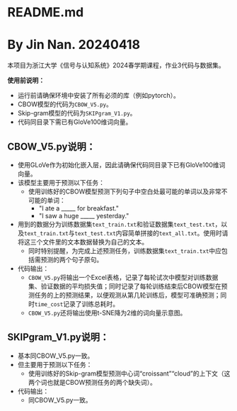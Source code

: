 # README.md
# By Jin Nan. 20240418
本项目为浙江大学《信号与认知系统》2024春学期课程，作业3代码与数据集。

**使用前说明：**
- 运行前请确保环境中安装了所有必须的库（例如pytorch）。
- CBOW模型的代码为`CBOW_V5.py`。
- Skip-gram模型的代码为`SKIPgram_V1.py`。
- 代码同目录下需已有GloVe100维词向量。

## CBOW_V5.py说明：
- 使用GLoVe作为初始化嵌入层，因此请确保代码同目录下已有GloVe100维词向量。
- 该模型主要用于预测以下任务：
  - 使用训练好的CBOW模型预测下列句子中空白处最可能的单词以及非常不可能的单词：
    - "I ate a _____ for breakfast."
    - "I saw a huge _____ yesterday."
- 用到的数据分为训练数据集`text_train.txt`和验证数据集`text_test.txt`，以及`text_train.txt`与`text_test.txt`内容简单拼接的`text_all.txt`。使用时请将这三个文件里的文本数据替换为自己的文本。
  - 同时特别提醒，为完成上述预测任务，训练数据集`text_train.txt`中应包括需预测的两个句子原句。
- 代码输出：
  - `CBOW_V5.py`将输出一个Excel表格，记录了每轮试次中模型对训练数据集、验证数据的平均损失值；同时记录了每轮训练结束后CBOW模型在预测任务的上的预测结果，以便观测从第几轮训练后，模型可准确预测；同时`time_cost`记录了训练总耗时。
  - `CBOW_V5.py`还将输出使用t-SNE降为2维的词向量示意图。

## SKIPgram_V1.py说明：
- 基本同CBOW_V5.py一致。
- 但主要用于预测以下任务：
  - 使用训练好的Skip-gram模型预测中心词“croissant”“cloud”的上下文（这两个词也就是CBOW预测任务的两个缺失词）。
- 代码输出：
  - 同CBOW_V5.py一致。
